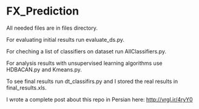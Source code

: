 # FX_Prediction
All needed files are in files directory.

For evaluating initial results run evaluate_ds.py.

For cheching a list of classifiers on dataset run AllClassifiers.py.

For analysis results with unsupervised learning algorithms use HDBACAN.py and Kmeans.py.

To see final results run dt_classifirs.py and I stored the real results in  	final_results.xls.


I wrote a complete post about this repo in Persian here:
 http://vrgl.ir/4ryY0 
